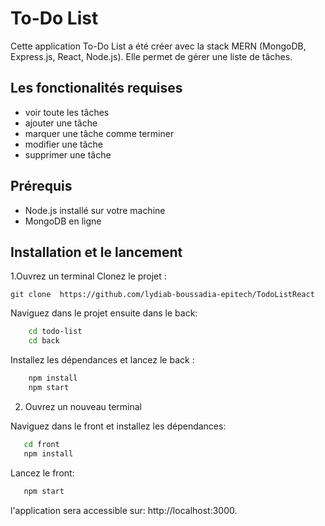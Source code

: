# To-Do List
Cette application To-Do List a été créer avec la stack MERN (MongoDB, Express.js, React, Node.js). Elle permet de gérer une liste de tâches.
## Les fonctionalités requises
- voir toute les tâches
- ajouter une tâche
- marquer une tâche comme terminer
- modifier une tâche
- supprimer une tâche
## Prérequis
- Node.js installé sur votre machine
- MongoDB en ligne

## Installation et le lancement
1.Ouvrez un terminal
Clonez le projet :

`git clone  https://github.com/lydiab-boussadia-epitech/TodoListReact`

Naviguez dans le projet ensuite dans le back:
```bash
    cd todo-list
    cd back
```

Installez les dépendances et lancez le back :
 ```bash
     npm install
     npm start
 ```
    
     
2. Ouvrez un nouveau terminal 

Naviguez dans le front et installez les dépendances:

 ```bash
    cd front
    npm install
 ```


Lancez le front:
 ```bash
    npm start
 ```

l'application sera accessible sur:  http://localhost:3000.
